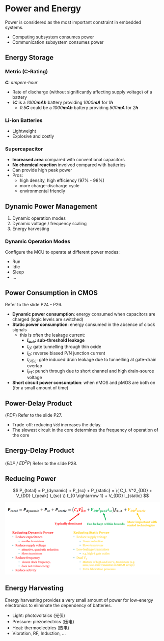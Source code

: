 # Power and Energy

Power is considered as the most important constraint in embedded systems.

- Computing subsystem consumes power
- Communication subsystem consumes power

## Energy Storage

### Metric (C-Rating)

_**C**: ampere-hour_

- Rate of discharge (without significantly affecting supply voltage) of a battery
- _1**C**_ is a _1000**mAh**_ battery providing _1000**mA**_ for _1**h**_
  - _0.5**C**_ could be a _1000**mAh**_ battery providing _500**mA**_ for _2**h**_

### Li-ion Batteries

- Lightweight
- Explosive and costly

### Supercapacitor

- **Increased area** compared with conventional capacitors
- **No chemical reaction** involved compared with batteries
- Can provide high peak power
- Pros:
  - high density, high efficiency (97% - 98%)
  - more charge-discharge cycle
  - environmental friendly

## Dynamic Power Management

1. Dynamic operation modes
2. Dynamic voltage / frequency scaling
3. Energy harvesting

### Dynamic Operation Modes

Configure the MCU to operate at different power modes:

- Run
- Idle
- Sleep
- ...

## Power Consumption in CMOS

Refer to the slide P24 - P26.

- **Dynamic power consumption**: energy consumed when capacitors are charged (logic levels are switched)
- **Static power consumption**: energy consumed in the absence of clock signals
  - this is often the leakage current:
    - **$I_{sub}$: sub-threshold leakage**
    - $I_G$: gate tunnelling through thin oxide
    - $I_D$: reverse biased P/N junction current
    - $I_{GIDL}$: gate induced drain leakage due to tunnelling at gate-drain overlap
    - $I_{PT}$: punch through due to short channel and high drain-source voltage
- **Short circuit power consumption**: when nMOS and pMOS are both on (for a small amount of time)

## Power-Delay Product

($PDP$) Refer to the slide P27.

- Trade-off: reducing `Vdd` increases the delay.
- The slowest circuit in the core determines the frequency of operation of the core

## Energy-Delay Product

($EDP$ / $ED^2P$) Refer to the slide P28.

## Reducing Power

$$
P_{total} = P_{dynamic} + P_{sc} + P_{static} =
  \( C_L V^2_{DD} + V_{DD} I_{peak} t_{sc} \) f_{0 \rightarrow 1} + V_{DD} I_{static}
$$

![Reducing Power](./img/reducing-power.png)

## Energy Harvesting

Energy harvesting provides a very small amount of power for low-energy electronics to eliminate the dependency of batteries.

- Light: photovoltaics (光伏)
- Pressure: piezoelectrics (压电)
- Heat: thermoelectrics (热电)
- Vibration, RF, Induction, ...
